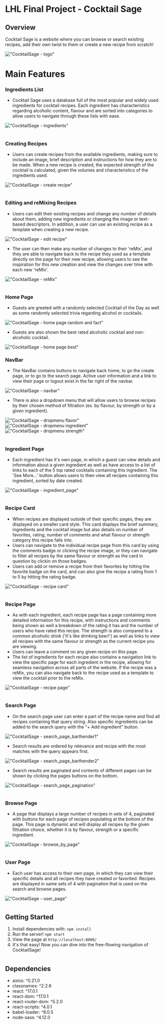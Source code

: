 # LHL Final Project - Cocktail Sage

## Overview

Cocktail Sage is a website where you can browse or search existing recipes, add their own twist to them or create a new recipe from scratch!

!["CocktailSage - logo"](https://github.com/hermitAT/react-sage/blob/master/docs/logo.png)

#
# Main Features

### Ingredients List
- Cocktail Sage uses a database full of the most popular and widely used ingredients for cocktail recipes. Each ingredient has characteristics regarding alcoholic content, flavour and are sorted into categories to allow users to navigate through these lists with ease.

!["CocktailSage - ingredients"](https://github.com/hermitAT/react-sage/blob/master/docs/create_page_add_ingredient.png)

#
### Creating Recipes
- Users can create recipes from the available ingredients, making sure to include an image, brief description and instructions for how they are to be made. When a new recipe is created, the expected strength of the cocktail is calculated, given the volumes and characteristics of the ingredients used.

!["CocktailSage - create recipe"](https://github.com/hermitAT/react-sage/blob/master/docs/create_page.png)

#
### Editing and reMixing Recipes
- Users can edit their existing recipes and change any number of details about them, adding new ingredients or changing the image or text-based descriptors. In addition, a user can use an existing recipe as a template when creating a new recipe.

!["CocktailSage - edit recipe"](https://github.com/hermitAT/react-sage/blob/master/docs/edit_page.png)

- The user can then make any number of changes to their 'reMix', and they are able to navigate back to the recipe they used as a template directly on the page for their new recipe, allowing users to see the inspiration for this new creation and view the changes over time with each new 'reMix'.

!["CocktailSage - reMix"](https://github.com/hermitAT/react-sage/blob/master/docs/reMix.png)

#
### Home Page
- Guests are greeted with a randomly selected Cocktail of the Day as well as some randomly selected trivia regarding alcohol or cocktails.

!["CocktailSage - home page random and fact"](https://github.com/hermitAT/react-sage/blob/master/docs/home_page_top.png)

- Guests are also shown the best rated alcoholic cocktail and non-alcoholic cocktail.

!["CocktailSage - home page best"](https://github.com/hermitAT/react-sage/blob/master/docs/home_page_bottom.png)

### NavBar
- The NavBar contains buttons to navigate back home, to go the create page, or to go to the search page. Active user information and a link to view their page or logout exist in the far right of the navbar.

!["CocktailSage - navbar"](https://github.com/hermitAT/react-sage/blob/master/docs/navbar.png)

- There is also a dropdown menu that will allow users to browse recipes by their chosen method of filtration (ex. by flavour, by strength or by a given ingredient).

!["CocktailSage - dropmenu flavor"](https://github.com/hermitAT/react-sage/blob/master/docs/dropmenu_flavor.png)
!["CocktailSage - dropmenu ingredient"](https://github.com/hermitAT/react-sage/blob/master/docs/dropmenu_ingredient.png)
!["CocktailSage - dropmenu strength"](https://github.com/hermitAT/react-sage/blob/master/docs/dropmenu_strength.png)
#

### Ingredient Page
- Each ingredient has it's own page, in which a guest can view details and information about a given ingredient as well as have access to a list of links to each of the 5 top rated cocktails containing this ingredient. The 'See More...' button allows users to then view all recipes containing this ingredient, sorted by date created.

!["CocktailSage - ingredient_page"](https://github.com/hermitAT/react-sage/blob/master/docs/ingredient_page.png)

#
### Recipe Card
- When recipes are displayed outside of their specific pages, they are displayed on a smaller card style. This card displays the brief summary, ingredients and the cocktail image but also details on number of favorites, rating, number of comments and what flavour or strength category this recipe falls into.
- Users can navigate to the individual recipe page from this card by using the comments badge or clicking the recipe image, or they can navigate to filter all recipes by the same flavour or strength as the card in question by clickin on those badges.
- Users can add or remove a recipe from their favorites by hitting the favorite badge on the card, and can also give the recipe a rating from 1 to 5 by hitting the rating badge.

!["CocktailSage - recipe card"](https://github.com/hermitAT/react-sage/blob/master/docs/recipe_card.png)

#
### Recipe Page
- As with each ingredient, each recipe page has a page containing more detailed information for this recipe, with instructions and comments being shown as well a breakdown of the rating it has and the number of users who have rated this recipe. The strength is also compared to a common alcoholic drink ('It's like drinking beer!') as well as links to view all recipes with the same flavour or strength as the current recipe you are viewing.
- Users can leave a comment on any given recipe on this page.
- The list of ingredients for each recipe also contains a navigation link to view the specific page for each ingredient in the recipe, allowing for seamless navigation across all parts of the website. If the recipe was a reMix, you can also navigate back to the recipe used as a template to view the cocktail prior to the reMix.

!["CocktailSage - recipe page"](https://github.com/hermitAT/react-sage/blob/master/docs/recipe_page.png)

#
### Search Page
- On the search page user can enter a part of the recipe name and find all recipes containing that query string. Also specific ingredients can be added to the search query with the "+ Add ingredient" button.

!["CocktailSage - search_page_barthender1"](https://github.com/hermitAT/react-sage/blob/master/docs/search_page_barthender1.png)

- Search results are ordered by relevance and recipe with the most matches with the query appears first.

!["CocktailSage - search_page_barthender2"](https://github.com/hermitAT/react-sage/blob/master/docs/search_page_barthender2.png)

- Search results are paginated and contents of different pages can be shown by clicking the pages buttons on the bottom.

!["CocktailSage - search_page_pagination"](https://github.com/hermitAT/react-sage/blob/master/docs/search_page_pagination.png)

#
### Browse Page
- A page that displays a large number of recipes in sets of 4, paginated with buttons for each page of recipes populating at the bottom of the page. This page is dynamic and will display all recipes by the given filtration choice, whether it is by flavour, strength or a specific ingredient.

!["CocktailSage - browse_by_page"](https://github.com/hermitAT/react-sage/blob/master/docs/browse_by_page.png)

#
### User Page
- Each user has access to their own page, in which they can view their specific details and all recipes they have created or favorited. Recipes are displayed in same sets of 4 with pagination that is used on the search and browse pages.

!["CocktailSage - user_page"](https://github.com/hermitAT/react-sage/blob/master/docs/user_page.png)

#
## Getting Started
1. Install dependencies with: `npm install`
2. Run the server! `npm start`
3. View the page at `http://localhost:8000/`
4. It's that easy! Now you can dive into the free-flowing navigation of CocktailSage!

#
## Dependencies
- axios: ^0.21.0
- classnames: ^2.2.6
- react: ^17.0.1
- react-dom: ^17.0.1
- react-router-dom: ^5.2.0
- react-scripts: ^4.0.1
- babel-loader: ^8.0.5
- node-sass: ^4.12.0
